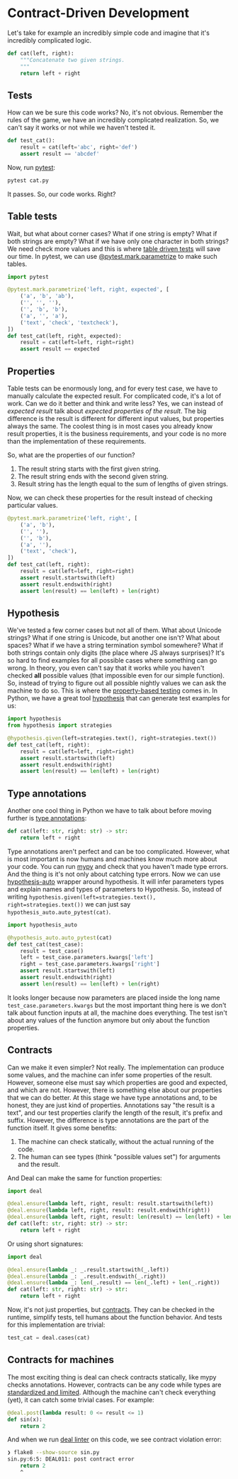 # Contract-Driven Development

Let's take for example an incredibly simple code and imagine that it's incredibly complicated logic.

```python run
def cat(left, right):
    """Concatenate two given strings.
    """
    return left + right
```

## Tests

How can we be sure this code works? No, it's not obvious. Remember the rules of the game, we have an incredibly complicated realization. So, we can't say it works or not while we haven't tested it.

```python run
def test_cat():
    result = cat(left='abc', right='def')
    assert result == 'abcdef'
```

Now, run [pytest](https://docs.pytest.org/en/latest/):

```bash
pytest cat.py
```

It passes. So, our code works. Right?

## Table tests

Wait, but what about corner cases? What if one string is empty? What if both strings are empty? What if we have only one character in both strings? We need check more values and this is where [table driven tests](https://dave.cheney.net/2019/05/07/prefer-table-driven-tests) will save our time. In pytest, we can use [@pytest.mark.parametrize](https://docs.pytest.org/en/latest/parametrize.html#pytest-mark-parametrize) to make such tables.

```python run
import pytest

@pytest.mark.parametrize('left, right, expected', [
    ('a', 'b', 'ab'),
    ('', '', ''),
    ('', 'b', 'b'),
    ('a', '', 'a'),
    ('text', 'check', 'textcheck'),
])
def test_cat(left, right, expected):
    result = cat(left=left, right=right)
    assert result == expected
```

## Properties

Table tests can be enormously long, and for every test case, we have to manually calculate the expected result. For complicated code, it's a lot of work. Can we do it better and think and write less? Yes, we can instead of _expected result_ talk about _expected properties of the result_. The big difference is the result is different for different input values, but properties always the same. The coolest thing is in most cases you already know result properties, it is the business requirements, and your code is no more than the implementation of these requirements.

So, what are the properties of our function?

1. The result string starts with the first given string.
1. The result string ends with the second given string.
1. Result string has the length equal to the sum of lengths of given strings.

Now, we can check these properties for the result instead of checking particular values.

```python run
@pytest.mark.parametrize('left, right', [
    ('a', 'b'),
    ('', ''),
    ('', 'b'),
    ('a', ''),
    ('text', 'check'),
])
def test_cat(left, right):
    result = cat(left=left, right=right)
    assert result.startswith(left)
    assert result.endswith(right)
    assert len(result) == len(left) + len(right)
```

## Hypothesis

We've tested a few corner cases but not all of them. What about Unicode strings? What if one string is Unicode, but another one isn't? What about spaces? What if we have a string termination symbol somewhere? What if both strings contain only digits (the place where JS always surprises)? It's so hard to find examples for all possible cases where something can go wrong. In theory, you even can't say that it works while you haven't checked **all** possible values (that impossible even for our simple function). So, instead of trying to figure out all possible nightly values we can ask the machine to do so. This is where the [property-based testing](https://dev.to/jdsteinhauser/intro-to-property-based-testing-2cj8) comes in. In Python, we have a great tool [hypothesis](https://hypothesis.readthedocs.io/en/latest/) that can generate test examples for us:

```python
import hypothesis
from hypothesis import strategies

@hypothesis.given(left=strategies.text(), right=strategies.text())
def test_cat(left, right):
    result = cat(left=left, right=right)
    assert result.startswith(left)
    assert result.endswith(right)
    assert len(result) == len(left) + len(right)
```

## Type annotations

Another one cool thing in Python we have to talk about before moving further is [type annotations](https://dev.to/dstarner/using-pythons-type-annotations-4cfe):

```python run
def cat(left: str, right: str) -> str:
    return left + right
```

Type annotations aren't perfect and can be too complicated. However, what is most important is now humans and machines know much more about your code. You can run [mypy](https://github.com/python/mypy) and check that you haven't made type errors. And the thing is it's not only about catching type errors. Now we can use [hypothesis-auto](https://timothycrosley.github.io/hypothesis-auto/) wrapper around hypothesis. It will infer parameters types and explain names and types of parameters to Hypothesis. So, instead of writing `hypothesis.given(left=strategies.text(), right=strategies.text())` we can just say `hypothesis_auto.auto_pytest(cat)`.

```python
import hypothesis_auto

@hypothesis_auto.auto_pytest(cat)
def test_cat(test_case):
    result = test_case()
    left = test_case.parameters.kwargs['left']
    right = test_case.parameters.kwargs['right']
    assert result.startswith(left)
    assert result.endswith(right)
    assert len(result) == len(left) + len(right)
```

It looks longer because now parameters are placed inside the long name `test_case.parameters.kwargs` but the most important thing here is we don't talk about function inputs at all, the machine does everything. The test isn't about any values of the function anymore but only about the function properties.

## Contracts

Can we make it even simpler? Not really. The implementation can produce some values, and the machine can infer some properties of the result. However, someone else must say which properties are good and expected, and which are not. However, there is something else about our properties that we can do better. At this stage we have type annotations and, to be honest, they are just kind of properties. Annotations say "the result is a text", and our test properties clarify the length of the result, it's prefix and suffix. However, the difference is type annotations are the part of the function itself. It gives some benefits:

1. The machine can check statically, without the actual running of the code.
1. The human can see types (think "possible values set") for arguments and the result.

And Deal can make the same for function properties:

```python run
import deal

@deal.ensure(lambda left, right, result: result.startswith(left))
@deal.ensure(lambda left, right, result: result.endswith(right))
@deal.ensure(lambda left, right, result: len(result) == len(left) + len(right))
def cat(left: str, right: str) -> str:
    return left + right
```

Or using short signatures:

```python run
import deal

@deal.ensure(lambda _: _.result.startswith(_.left))
@deal.ensure(lambda _: _.result.endswith(_.right))
@deal.ensure(lambda _: len(_.result) == len(_.left) + len(_.right))
def cat(left: str, right: str) -> str:
    return left + right
```

Now, it's not just properties, but [contracts](https://en.wikipedia.org/wiki/Design_by_contract). They can be checked in the runtime, simplify tests, tell humans about the function behavior. And tests for this implementation are trivial:

```python
test_cat = deal.cases(cat)
```

## Contracts for machines

The most exciting thing is deal can check contracts statically, like mypy checks annotations. However, contracts can be any code while types are [standardized and limited](https://docs.python.org/3/library/typing.html). Although the machine can't check everything (yet), it can catch some trivial cases. For example:

```python run
@deal.post(lambda result: 0 <= result <= 1)
def sin(x):
    return 2
```

And when we run [deal linter](linter) on this code, we see contract violation error:

```bash
❯ flake8 --show-source sin.py
sin.py:6:5: DEAL011: post contract error
    return 2
    ^
```
